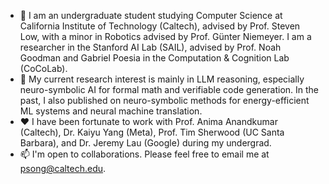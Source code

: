 - 👋 I am an undergraduate student studying Computer Science at California Institute of Technology (Caltech), advised by Prof. <a style="text-decoration: none" target="_blank" href="https://netlab.caltech.edu/">Steven Low</a>, with a minor in Robotics advised by Prof. <a style="text-decoration: none" target="_blank" href="https://scholar.google.com/citations?user=-YP8MJ0AAAAJ&hl=en">Günter Niemeyer</a>. I am a researcher in the <a style="text-decoration: none" target="_blank" href="https://ai.stanford.edu/">Stanford AI Lab (SAIL)</a>, advised by Prof. <a style="text-decoration: none" target="_blank" href="https://cocolab.stanford.edu/ndg.html">Noah Goodman</a> and <a style="text-decoration: none" target="_blank" href="https://gpoesia.com/">Gabriel Poesia</a> in the <a style="text-decoration: none" target="_blank" href="https://cocolab.stanford.edu/">Computation & Cognition Lab (CoCoLab)</a>.
- 🔎 My current research interest is mainly in LLM reasoning, especially neuro-symbolic AI for formal math and verifiable code generation. In the past, I also published on neuro-symbolic methods for energy-efficient ML systems and neural machine translation.
- ❤️ I have been fortunate to work with Prof. <a style="text-decoration: none" target="_blank" href="http://tensorlab.cms.caltech.edu/users/anima/">Anima Anandkumar</a> (Caltech), Dr. <a style="text-decoration: none" target="_blank" href="https://yangky11.github.io/">Kaiyu Yang</a> (Meta), Prof. <a style="text-decoration: none" target="_blank" href="https://www.arch.cs.ucsb.edu/prof-sherwood">Tim Sherwood</a> (UC Santa Barbara), and Dr. <a style="text-decoration: none" target="_blank" href="https://dl.acm.org/profile/81100206077">Jeremy Lau</a> (Google) during my undergrad.
- 📫 I'm open to collaborations. Please feel free to email me at psong@caltech.edu.
<!---
Peiyang-Song/Peiyang-Song is a ✨ special ✨ repository because its `README.md` (this file) appears on your GitHub profile.
You can click the Preview link to take a look at your changes.
--->
